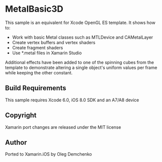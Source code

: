 MetalBasic3D
====================

This sample is an equivalent for Xcode OpenGL ES template. It shows
how to:

* Work with basic Metal classes such as MTLDevice and CAMetalLayer
* Create vertex buffers and vertex shaders
* Create fragment shaders
* Use *.metal files in Xamarin Studio

Additional effects have been added to one of the spinning cubes from
the template to demonstrate altering a single object's uniform values
per frame while keeping the other constant.

Build Requirements
------------------

This sample requires Xcode 6.0, iOS 8.0 SDK and an A7/A8 device

Copyright
---------

Xamarin port changes are released under the MIT license

Author
------ 

Ported to Xamarin.iOS by Oleg Demchenko
